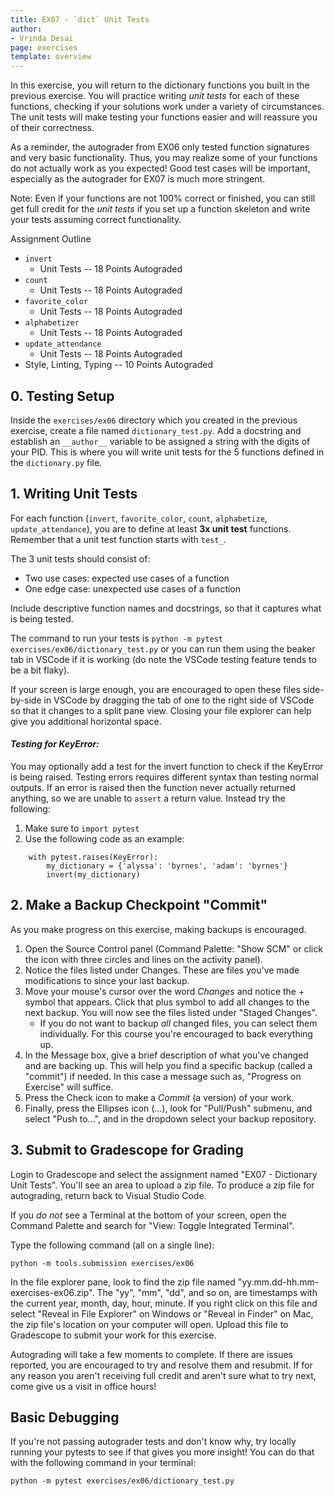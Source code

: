 ```yaml
---
title: EX07 - `dict` Unit Tests
author:
- Vrinda Desai
page: exercises
template: overview
---
```


In this exercise, you will return to the dictionary functions you built in the previous exercise. You will practice writing *unit tests* for each of these functions, checking if your solutions work under a variety of circumstances. The unit tests will make testing your functions easier and will reassure you of their correctness.

As a reminder, the autograder from EX06 only tested function signatures and very basic functionality. Thus, you may realize some of your functions do not actually work as you expected! Good test cases will be important, especially as the autograder for EX07 is much more stringent.

Note: Even if your functions are not 100% correct or finished, you can still get full credit for the *unit tests* if you set up a function skeleton and write your tests assuming correct functionality.

Assignment Outline

* `invert`
    * Unit Tests -- 18 Points Autograded
* `count`
    * Unit Tests -- 18 Points Autograded
* `favorite_color` 
    * Unit Tests -- 18 Points Autograded
* `alphabetizer`
    * Unit Tests -- 18 Points Autograded
* `update_attendance`
    * Unit Tests -- 18 Points Autograded
* Style, Linting, Typing -- 10 Points Autograded




## 0. Testing Setup

Inside the `exercises/ex06` directory which you created in the previous exercise, create a file named `dictionary_test.py`. Add a docstring and establish an `__author__` variable to be assigned a string with the digits of your PID. This is where you will write unit tests for the 5 functions defined in the `dictionary.py` file.

## 1. Writing Unit Tests

For each function (`invert`, `favorite_color`, `count`, `alphabetize`, `update_attendance`), you are to define at least **3x unit test** functions. Remember that a unit test function starts with `test_`.

The 3 unit tests should consist of:

- Two use cases: expected use cases of a function
- One edge case: unexpected use cases of a function

Include descriptive function names and docstrings, so that it captures what is being tested.

The command to run your tests is `python -m pytest exercises/ex06/dictionary_test.py` or you can run them using the beaker tab in VSCode if it is working (do note the VSCode testing feature tends to be a bit flaky).

If your screen is large enough, you are encouraged to open these files side-by-side in VSCode by dragging the tab of one to the right side of VSCode so that it changes to a split pane view. Closing your file explorer can help give you additional horizontal space.

#### _Testing for KeyError:_

You may optionally add a test for the invert function to check if the KeyError is being raised. Testing errors requires different syntax than testing normal outputs. If an error is raised then the function never actually returned anything, so we are unable to `assert` a return value. Instead try the following:

1. Make sure to `import pytest`
2. Use the following code as an example:

```{.python }
    with pytest.raises(KeyError):
        my_dictionary = {'alyssa': 'byrnes', 'adam': 'byrnes'}
        invert(my_dictionary)
```


## 2. Make a Backup Checkpoint "Commit"

As you make progress on this exercise, making backups is encouraged.

1. Open the Source Control panel (Command Palette: "Show SCM" or click the icon with three circles and lines on the activity panel).
2. Notice the files listed under Changes. These are files you've made modifications to since your last backup.
3. Move your mouse's cursor over the word _Changes_ and notice the + symbol that appears. Click that plus symbol to add all changes to the next backup. You will now see the files listed under "Staged Changes".
   - If you do not want to backup _all_ changed files, you can select them individually. For this course you're encouraged to back everything up.
4. In the Message box, give a brief description of what you've changed and are backing up. This will help you find a specific backup (called a "commit") if needed. In this case a message such as, "Progress on Exercise" will suffice.
5. Press the Check icon to make a _Commit_ (a version) of your work.
6. Finally, press the Ellipses icon (...), look for "Pull/Push" submenu, and select "Push to...", and in the dropdown select your backup repository.

## 3. Submit to Gradescope for Grading

Login to Gradescope and select the assignment named "EX07 - Dictionary Unit Tests". You'll see an area to upload a zip file. To produce a zip file for autograding, return back to Visual Studio Code.

If you _do not_ see a Terminal at the bottom of your screen, open the Command Palette and search for "View: Toggle Integrated Terminal".

Type the following command (all on a single line):

`python -m tools.submission exercises/ex06`

In the file explorer pane, look to find the zip file named "yy.mm.dd-hh.mm-exercises-ex06.zip". The "yy", "mm", "dd", and so on, are timestamps with the current year, month, day, hour, minute. If you right click on this file and select "Reveal in File Explorer" on Windows or "Reveal in Finder" on Mac, the zip file's location on your computer will open. Upload this file to Gradescope to submit your work for this exercise.

Autograding will take a few moments to complete. If there are issues reported, you are encouraged to try and resolve them and resubmit. If for any reason you aren't receiving full credit and aren't sure what to try next, come give us a visit in office hours!

## Basic Debugging

If you're not passing autograder tests and don't know why, try locally running your pytests to see if that gives you more insight! You can do that with the following command in your terminal: 

`python -m pytest exercises/ex06/dictionary_test.py`